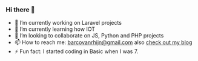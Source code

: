 ### Hi there 👋

- 🔭 I’m currently working on Laravel projects
- 🌱 I’m currently learning how IOT
- 👯 I’m looking to collaborate on JS, Python and PHP projects
- 📫 How to reach me: barcovanrhijn@gmail.com also [check out my blog](https://barcovanrhijn.github.io)
- ⚡ Fun fact: I started coding in Basic when I was 7.
